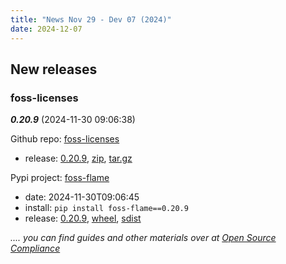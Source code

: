 ```yaml
---
title: "News Nov 29 - Dev 07 (2024)"
date: 2024-12-07
---
```


## New releases

### foss-licenses

***0.20.9*** (2024-11-30 09:06:38)

Github repo: [foss-licenses](https://github.com/hesa/foss-licenses)
 * release: [0.20.9](https://github.com/hesa/foss-licenses/releases/tag/0.20.9), [zip](https://github.com/hesa/foss-licenses/archive/refs/tags/0.20.9.zip), [tar.gz](https://github.com/hesa/foss-licenses/archive/refs/tags/0.20.9.tar.gz) 

Pypi project: [foss-flame](https://pypi.org/project/foss-flame/)
 * date: 2024-11-30T09:06:45
 * install: `pip install foss-flame==0.20.9`
* release: [0.20.9](https://pypi.org/project/foss-flame/0.20.9/), [wheel](https://files.pythonhosted.org/packages/83/df/007214aa37bdfdf567904b81f3a54c3bca3fd2bfa3137f6913525c77f1ab/foss_flame-0.20.9-py2.py3-none-any.whl), [sdist](https://files.pythonhosted.org/packages/71/36/d36524c2f61a4c2cfb3b881088fec66a890623aa94c266ea4e89f8cc99c2/foss-flame-0.20.9.tar.gz)

*.... you can find guides and other materials over at [Open Source Compliance](https://opensource-compliance.com/)*
